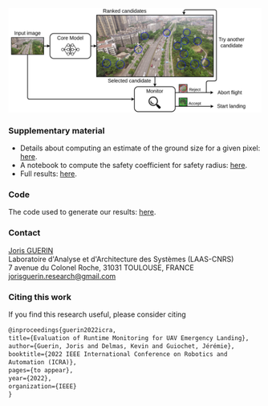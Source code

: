 ![Overview of the proposed approach](Images/overview_icra.png "Overview of the proposed approach")

### Supplementary material
* Details about computing an estimate of the ground size for a given pixel: [here](Supplementary/ICRA2022_supplementary_pixelSize.pdf).
* A notebook to compute the safety coefficient for safety radius: [here](https://github.com/jorisguerin/ANITI_UavEmergencyLanding/blob/main/Supplementary/Beta_coef.ipynb).
* Full results: [here](Supplementary/full_results.csv).

### Code
The code used to generate our results: [here](https://github.com/jorisguerin/ANITI_UavEmergencyLanding/tree/main).

### Contact
[Joris GUERIN](https://jorisguerin.github.io/)  
Laboratoire d'Analyse et d'Architecture des Systèmes (LAAS-CNRS)  
7 avenue du Colonel Roche, 31031 TOULOUSE, FRANCE  
jorisguerin.research@gmail.com

### Citing this work
If you find this research useful, please consider citing 
        
    @inproceedings{guerin2022icra,
    title={Evaluation of Runtime Monitoring for UAV Emergency Landing},
    author={Guerin, Joris and Delmas, Kevin and Guiochet, Jérémie},
    booktitle={2022 IEEE International Conference on Robotics and Automation (ICRA)},
    pages={to appear},
    year={2022},
    organization={IEEE}
    }